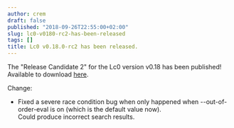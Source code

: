 ```yaml
---
author: crem
draft: false
published: "2018-09-26T22:55:00+02:00"
slug: lc0-v0180-rc2-has-been-released
tags: []
title: Lc0 v0.18.0-rc2 has been released.
---
```


The "Release Candidate 2" for the Lc0 version v0.18 has been published!  
Available to download
[here](https://github.com/LeelaChessZero/lc0/releases/tag/v0.18.0-rc2).

Change:

  * Fixed a severe race condition bug when only happened when 
--out-of-order-eval is on (which is the default value now).  
Could produce incorrect search results.
